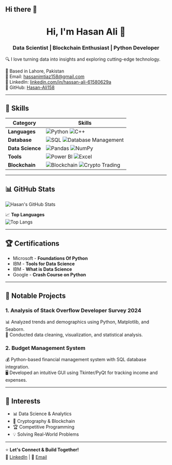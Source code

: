 ## Hi there 👋

<h1 align="center">Hi, I'm Hasan Ali 👋</h1>
<h3 align="center">Data Scientist | Blockchain Enthusiast | Python Developer</h3>

🔍 I love turning data into insights and exploring cutting-edge technology.

📍 Based in Lahore, Pakistan  
📧 Email: [hassanimtiaz158@gmail.com](mailto:hassanimtiaz158@gmail.com)  
🔗 LinkedIn: [linkedin.com/in/hassan-ali-61580629a](https://www.linkedin.com/in/hassan-ali-61580629a)  
🐍 GitHub: [Hasan-Ali158](https://github.com/Hasan-Ali158)

---

## 🚀 Skills  
| Category         | Skills |
|-----------------|--------|
| **Languages**   | ![Python](https://img.shields.io/badge/Python-3776AB?style=for-the-badge&logo=python&logoColor=white) ![C++](https://img.shields.io/badge/C++-00599C?style=for-the-badge&logo=c%2B%2B&logoColor=white) |
| **Database**    | ![SQL](https://img.shields.io/badge/SQL-4479A1?style=for-the-badge&logo=postgresql&logoColor=white) ![Database Management](https://img.shields.io/badge/Database-Management-informational?style=for-the-badge) |
| **Data Science**| ![Pandas](https://img.shields.io/badge/Pandas-150458?style=for-the-badge&logo=pandas&logoColor=white) ![NumPy](https://img.shields.io/badge/Numpy-013243?style=for-the-badge&logo=numpy&logoColor=white) |
| **Tools**       | ![Power BI](https://img.shields.io/badge/Power%20BI-F2C811?style=for-the-badge&logo=powerbi&logoColor=black) ![Excel](https://img.shields.io/badge/Microsoft%20Excel-217346?style=for-the-badge&logo=microsoftexcel&logoColor=white) |
| **Blockchain**  | ![Blockchain](https://img.shields.io/badge/Blockchain-121D33?style=for-the-badge&logo=ethereum&logoColor=white) ![Crypto Trading](https://img.shields.io/badge/Crypto%20Trading-informational?style=for-the-badge) |

---

## 📊 GitHub Stats  
![Hasan's GitHub Stats](https://github-readme-stats.vercel.app/api?username=Hasan-Ali158&show_icons=true&theme=radical)  

📈 **Top Languages**  
![Top Langs](https://github-readme-stats.vercel.app/api/top-langs/?username=Hasan-Ali158&layout=compact&theme=radical)

---

## 🏆 Certifications  
- Microsoft - **Foundations Of Python**  
- IBM - **Tools for Data Science**  
- IBM - **What is Data Science**  
- Google - **Crash Course on Python**  

---

## 📌 Notable Projects  
### **1. Analysis of Stack Overflow Developer Survey 2024**
📊 Analyzed trends and demographics using Python, Matplotlib, and Seaborn.  
🔎 Conducted data cleaning, visualization, and statistical analysis.

### **2. Budget Management System**
💰 Python-based financial management system with SQL database integration.  
🖥️ Developed an intuitive GUI using Tkinter/PyQt for tracking income and expenses.

---

## 🎯 Interests  
- 📊 Data Science & Analytics  
- 🔐 Cryptography & Blockchain  
- 🏆 Competitive Programming  
- 💡 Solving Real-World Problems  

---

⭐ **Let's Connect & Build Together!**  
🔗 [LinkedIn](https://www.linkedin.com/in/hassan-ali-61580629a) | 📧 [Email](mailto:hassanimtiaz158@gmail.com)

